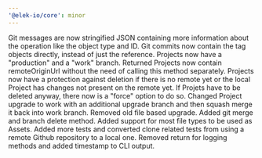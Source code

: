 ```yaml
---
'@elek-io/core': minor
---
```


Git messages are now stringified JSON containing more information about the operation like the object type and ID.
Git commits now contain the tag objects directly, instead of just the reference.
Projects now have a "production" and a "work" branch.
Returned Projects now contain remoteOriginUrl without the need of calling this method separately.
Projects now have a protection against deletion if there is no remote yet or the local Project has changes not present on the remote yet.
If Projets have to be deleted anyway, there now is a "force" option to do so.
Changed Project upgrade to work with an additional upgrade branch and then squash merge it back into work branch.
Removed old file based upgrade.
Added git merge and branch delete method.
Added support for most file types to be used as Assets.
Added more tests and converted clone related tests from using a remote Github repository to a local one.
Removed return for logging methods and added timestamp to CLI output.
